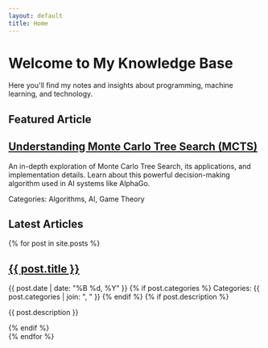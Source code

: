 ```yaml
---
layout: default
title: Home
---
```


# Welcome to My Knowledge Base

Here you'll find my notes and insights about programming, machine learning, and technology.

## Featured Article

<article class="post-preview featured">
  <h2>
    <a href="/introduction-to-monte-carlo-tree-search">Understanding Monte Carlo Tree Search (MCTS)</a>
  </h2>
  <p>An in-depth exploration of Monte Carlo Tree Search, its applications, and implementation details. Learn about this powerful decision-making algorithm used in AI systems like AlphaGo.</p>
  <span class="categories">
    Categories: Algorithms, AI, Game Theory
  </span>
</article>

## Latest Articles

{% for post in site.posts %}
  <article class="post-preview">
    <h2>
      <a href="{{ post.url }}">{{ post.title }}</a>
    </h2>
    <time datetime="{{ post.date | date_to_xmlschema }}">
      {{ post.date | date: "%B %d, %Y" }}
    </time>
    {% if post.categories %}
    <span class="categories">
      Categories: {{ post.categories | join: ", " }}
    </span>
    {% endif %}
    {% if post.description %}
    <p>{{ post.description }}</p>
    {% endif %}
  </article>
{% endfor %}

